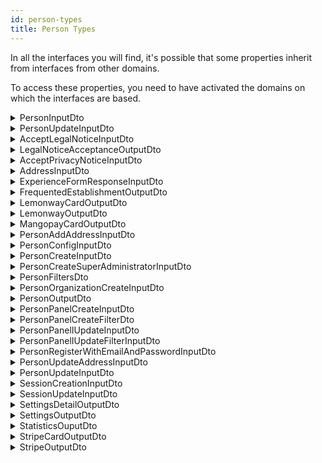 ```yaml
---
id: person-types
title: Person Types
---
```


In all the interfaces you will find, it's possible that some properties inherit from interfaces from other domains.

To access these properties, you need to have activated the domains on which the interfaces are based.

<details>
 <summary>PersonInputDto</summary>

| Fields                       |                                   Type                                    | Description                                 |
| :--------------------------- | :-----------------------------------------------------------------------: | :------------------------------------------ |
| **id**                       |                                 `string`                                  | The id of the person                        |
| **uri**                      |                                 `string`                                  | The uri of the person                       |
| **consumerId**               |                                 `string`                                  | The consumerId of the person                |
| **firstName**                |                                 `string`                                  | The firstName of the person                 |
| **lastName**                 |                                 `string`                                  | The lastName of the person                  |
| **address**                  |                    [AddressInputDto](#addressinputdto)                    | The address of the person                   |
| **myAddresses**              |                  [AddressInputDto](#addressinputdto)`[]`                  | The registered addresses of the person      |
| **subscriptionLocation**     |                  [GeoCoordinatesDto](#geocoordinatesdto)                  | The subscription location of the person     |
| **phoneNumber**              |                                 `string`                                  | The phone number of the person              |
| **mobilePhoneNumber**        |                                 `string`                                  | The mobile phone number of the person       |
| **faxNumber**                |                                 `string`                                  | The fax number of the person                |
| **nationality**              |                                 `string`                                  | The nationality of the person               |
| **affiliation**              |   [PersonOrganizationCreateInputDto](#personorganizationcreateinputdto)   | The affiliation of the person               |
| **birthDate**                |                                `DateTime`                                 | The birth date of the person                |
| **email**                    |                                 `string`                                  | The email of the person                     |
| **gender**                   |                             [Gender](#gender)                             | The gender of the person                    |
| **latitude**                 |                                  `float`                                  | The latitude of the person                  |
| **longitude**                |                                  `float`                                  | The longitude of the person                 |
| **jobTitle**                 |                                 `string`                                  | The job title of the person                 |
| **enabled**                  |                                 `boolean`                                 | The status of the person ( true of false)   |
| **legalNotice**              |          [AcceptLegalNoticeInputDto](#acceptlegalnoticeinputdto)          | The legal notice status of the person       |
| **privacyNotive**            |        [AcceptPrivacyNoticeInputDto](#acceptprivacynoticeinputdto)        | The privacy notice status of the person     |
| **createdAt**                |                                 `string`                                  | The creation date of the person             |
| **updatedAt**                |                                 `string`                                  | The update of the person                    |
| **picture**                  |                     [ImageObjectDto](#imageobjectdto)                     | The picture of the person                   |
| **settings**                 |                  [SettingsOutputDto](#settingsoutputdto)                  | The settings of the person                  |
| **organizationFavorites**    |                                `string[]`                                 | The favorites organizations of the person   |
| **mangopayUserId**           |                                 `string`                                  | The MangoPay id of the person               |
| **mangopayWalletId**         |                                 `string`                                  | The MangoPay wallet id of the person        |
| **mangopayCards**            |            [MangopayCardOutputDto](#mangopaycardoutputdto)`[]`            | The MangoPay cards of the person            |
| **stripe**                   |                    [StripeOutputDto](#stripeoutputdto)                    | The stripe account of the person            |
| **lemonway**                 |                  [LemonwayOutputDto](#lemonwayoutputdto)                  | The lemonway account of the person          |
| **type**                     |                         [PersonType](#persontype)                         | The type of the person                      |
| **frequentedEstablishments** | [FrequentedEstablishmentOutputDto](#frequentedestablishmentoutputdto)`[]` | The frequented establishments by the person |
| **metadatas**                |                                 `string`                                  | The metadatas of the person                 |
| **statistics**               |                 [StatisticOutputDto](#statisticoutputdto)                 | The statistics of the person                |

</details>

<details>
 <summary>PersonUpdateInputDto</summary>

| Fields                |                                 Type                                  | Description                           |
| :-------------------- | :-------------------------------------------------------------------: | :------------------------------------ |
| **firstName**         |                               `string`                                | The first name of the person          |
| **lastName**          |                               `string`                                | The last name of the person           |
| **address**           |                  [AddressInputDto](#addressinputdto)                  | The address of the person             |
| **type**              |                       [PersonType](#persontype)                       | The type of the person                |
| **phoneNumber**       |                               `string`                                | The phone number of the person        |
| **mobilePhoneNumber** |                               `string`                                | The mobile phone number of the person |
| **faxNumber**         |                               `string`                                | The fax phone number of the person    |
| **nationality**       |                               `string`                                | The nationality of the person         |
| **affiliation**       | [PersonOrganizationCreateInputDto](#personorganizationcreateinputdto) | The mobile phone number of the person |
| **latitude**          |                                `float`                                | The latitude of the person            |
| **longitude**         |                                `float`                                | The latitude of the person            |
| **birthDate**         |                               `string`                                | The birth date of the person          |
| **email**             |                               `string`                                | The email of the person               |
| **gender**            |                               `Gender`                                | The gender of the person              |
| **jobTitle**          |                               `string`                                | The job title of the person           |
| **metadatas**         |                               `string`                                | The metadatas of the person           |
| **userProfileUri**    |                               `string`                                | The user profile uri of the person    |

</details>

<details>
 <summary>AcceptLegalNoticeInputDto</summary>

| Fields      |   Type   | Description                               |
| :---------- | :------: | :---------------------------------------- |
| **version** | `string` | The version of the legal notice to accept |

</details>

<details>
 <summary>LegalNoticeAcceptanceOutputDto</summary>

| Fields               |   Type   | Description                              |
| :------------------- | :------: | :--------------------------------------- |
| **version**          | `string` | The version of the accepted legal notice |
| **dateOfAcceptance** | `string` | The date of acceptance legal notice      |

</details>

<details>
 <summary>AcceptPrivacyNoticeInputDto</summary>

| Fields      |   Type   | Description                                 |
| :---------- | :------: | :------------------------------------------ |
| **version** | `string` | The version of the privacy notice to accept |

</details>

<details>
 <summary>AddressInputDto</summary>

| Fields                         |   Type   | Description                             |
| :----------------------------- | :------: | :-------------------------------------- |
| **id**                         | `string` | The id of the address                   |
| **country**                    | `string` | The country of the address              |
| **locality**                   | `string` | The locality of the address             |
| **region**                     | `string` | The region of the address               |
| **postalCode**                 | `string` | The postal code of the address          |
| **streetAddress**              | `string` | The street of the address               |
| **uri**                        | `string` | The uri of the address                  |
| **createdAt**                  | `string` | The creation date of the address        |
| **department**                 | `string` | The department of the address           |
| **complementaryStreetAddress** | `string` | The complementary street of the address |
| **name**                       | `string` | The name of the address                 |
| **originId**                   | `string` | The origin id of the address            |
| **latitude**                   | `float`  | The latitude of the address             |
| **longitude**                  | `float`  | The id of the address                   |

</details>

<details>
 <summary>ExperienceFormResponseInputDto</summary>

| Fields             |               Type                | Description                                              |
| :----------------- | :-------------------------------: | :------------------------------------------------------- |
| **startDate**      |             `string`              | The start date of the experience form response           |
| **endDate**        |             `string`              | The end date of the experience form response             |
| **travelingGroup** | [TravelingGroup](#travelinggroup) | The traveling group type of the experience form response |
| **activities**     |            `string[]`             | The activities linked on the experience form response    |

</details>

<details>
 <summary>FrequentedEstablishmentOutputDto</summary>

| Fields               |   Type   | Description                                           |
| :------------------- | :------: | :---------------------------------------------------- |
| **organizationId**   | `string` | The organization id of the frequented establishment   |
| **organizationName** | `string` | The organization name of the frequented establishment |
| **firstVisit**       | `string` | The first visit date of the frequented establishment  |
| **lastVisit**        | `string` | The last visit date of the frequented establishment   |
| **isCustomer**       | `string` | The customer status of the frequented establishment   |

</details>

<details>
 <summary>LemonwayCardOutputDto</summary>

| Fields                  |   Type    | Description                                   |
| :---------------------- | :-------: | :-------------------------------------------- |
| **id**                  | `string`  | The id of the Lemonway card                   |
| **transactionId**       | `string`  | The transaction id of the Lemonway card       |
| **is3DS**               | `boolean` | The 3DS status of the Lemonway card           |
| **country**             | `string`  | The registered country of the Lemonway card   |
| **authorizationNumber** | `string`  | The authorization number of the Lemonway card |
| **maskedNumber**        | `string`  | The masked number of the Lemonway card        |
| **type**                | `string`  | The type of the Lemonway card                 |
| **default**             | `boolean` | The default status of the Lemonway card       |

</details>

<details>
 <summary>LemonwayOutputDto</summary>

| Fields         |                        Type                         | Description                                  |
| :------------- | :-------------------------------------------------: | :------------------------------------------- |
| **customerId** |                      `string`                       | The customer id of the Lemonway account      |
| **cards**      | [LemonwayCardOutputDto](#lemonwaycardoutputdto)`[]` | The associated cards of the Lemonway account |

</details>

<details>
 <summary>MangopayCardOutputDto</summary>

| Fields             |   Type    | Description                                 |
| :----------------- | :-------: | :------------------------------------------ |
| **ExpirationDate** | `string`  | The expiration date of the Mangopay card    |
| **Alias**          | `string`  | The Alias of the Mangopay card              |
| **CardType**       | `string`  | The type of the Mangopay card               |
| **CardProvider**   | `string`  | The provider of the Mangopay card           |
| **Country**        | `string`  | The registered country of the Mangopay card |
| **Product**        | `string`  | The product of the Mangopay card            |
| **BankCode**       | `string`  | The bank code of the Mangopay card          |
| **Active**         | `boolean` | The active status of the Mangopay card      |
| **Currency**       | `string`  | The currency of the Mangopay card           |
| **Validity**       | `string`  | The validity of the Mangopay card           |
| **Id**             | `string`  | The id of the Mangopay card                 |
| **Tag**            | `string`  | The tag of the Mangopay card                |
| **CreationDate**   | `string`  | The creation date of the Mangopay card      |
| **FingerPrint**    | `string`  | The finger print of the Mangopay card       |
| **default**        | `boolean` | The default status of the Mangopay card     |

</details>

<details>
 <summary>PersonAddAddressInputDto</summary>

| Fields                         |            Type             | Description                                    |
| :----------------------------- | :-------------------------: | :--------------------------------------------- |
| **id**                         |          `string`           | The id of the address to add                   |
| **uri**                        |          `string`           | The uri of the address to add                  |
| **country**                    |          `string`           | The country of the address to add              |
| **locality**                   |          `string`           | The locality of the address to add             |
| **region**                     |          `string`           | The region of the address to add               |
| **department**                 |          `string`           | The department of the address to add           |
| **types**                      |         `string[]`          | The types of the address to add                |
| **postalCode**                 |          `string`           | The postal code of the address to add          |
| **streetAddress**              |          `string`           | The street of the address to add               |
| **complementaryStreetAddress** |          `string`           | The complementary street of the address to add |
| **name**                       |          `string`           | The name of the address to add                 |
| **originId**                   |          `string`           | The origin id of the address to add            |
| **latitude**                   |           `float`           | The latitude of the address to add             |
| **longitude**                  |           `float`           | The longitude of the address to add            |
| **consumerId**                 |          `string`           | The consumer id of the address to add          |
| **createdAt**                  |          `string`           | The creation date of the address to add        |
| **updatedAt**                  |          `string`           | The update date of the address to add          |
| **type**                       | [AccountType](#accounttype) | The type of the address to add                 |
| **isDefault**                  |          `boolean`          | The default status of the address to add       |

</details>

<details>
 <summary>PersonConfigInputDto</summary>

| Fields      |    Type    | Description               |
| :---------- | :--------: | :------------------------ |
| **configs** | `string[]` | The configs of the person |

</details>

<details>
 <summary>PersonCreateInputDto</summary>

| Fields                |                                 Type                                  | Description                                     |
| :-------------------- | :-------------------------------------------------------------------: | :---------------------------------------------- |
| **id**                |                               `string`                                | The id of the person to create                  |
| **firstName**         |                               `string`                                | The first name of the person to create          |
| **lastName**          |                               `string`                                | The id of the person to create                  |
| **address**           |                  [AddressInputDto](#addressinputdto)                  | The address of the person to create             |
| **phoneNumber**       |                               `string`                                | The phone number of the person to create        |
| **mobilePhoneNumber** |                               `string`                                | The mobile phone number of the person to create |
| **faxNumber**         |                               `string`                                | The fax number of the person to create          |
| **nationality**       |                               `string`                                | The nationality of the person to create         |
| **affiliation**       | [PersonOrganizationCreateInputDto](#personorganizationcreateinputdto) | The affiliation of the person to create         |
| **birthDate**         |                               `string`                                | The birth date of the person to create          |
| **email**             |                               `string`                                | The email of the person to create               |
| **gender**            |                               `Gender`                                | The gender of the person to create              |
| **jobTitle**          |                               `string`                                | The job title of the person to create           |

</details>

<details>
 <summary>PersonCreateSuperAdministratorInputDto</summary>

| Fields        |   Type   | Description                                         |
| :------------ | :------: | :-------------------------------------------------- |
| **id**        | `string` | The id of the super administrator to create         |
| **firstName** | `string` | The first name of the super administrator to create |
| **lastName**  | `string` | The last name of the super administrator to create  |
| **email**     | `string` | The email of the super administrator to create      |

</details>

<details>
 <summary>PersonFiltersDto</summary>

| Fields                        |                    Type                     | Description                                        |
| :---------------------------- | :-----------------------------------------: | :------------------------------------------------- |
| **id**                        |                  `string`                   | The person id to filter                            |
| **userId**                    |                  `string`                   | The person user id to filter                       |
| **q**                         |                  `string`                   | The person query to filter                         |
| **firstName**                 |                  `string`                   | The person first name to filter                    |
| **lastName**                  |                  `string`                   | The person last name to filter                     |
| **phoneNumber**               |                  `string`                   | The person phone number to filter                  |
| **mobilePhoneNumber**         |                  `string`                   | The person mobile phone number to filter           |
| **faxNumber**                 |                  `string`                   | The person fax number to filter                    |
| **nationality**               |                  `string`                   | The person nationality to filter                   |
| **uri**                       |                  `string`                   | The person uri to filter                           |
| **legalName**                 |                  `string`                   | The person legal name to filter                    |
| **location**                  |                   `mixed`                   | The person location to filter                      |
| **subOrganizations**          |                   `mixed`                   | The person sub organizations to filter             |
| **birthDate**                 |                  `string`                   | The person birth date to filter                    |
| **email**                     |                  `string`                   | The person email to filter                         |
| **gender**                    |                  `string`                   | The person gender to filter                        |
| **jobTitle**                  |                  `string`                   | The person job title to filter                     |
| **enabled**                   |                  `boolean`                  | The person account status to filter                |
| **createdAt**                 |                  `string`                   | The person creation date to filter                 |
| **updatedAt**                 |                  `string`                   | The person update date to filter                   |
| **analytics**                 |                  `string`                   | The person analytics to filter                     |
| **noFrequentedEstablishment** |                  `string`                   | The person not frequenting establishment to filter |
| **type**                      |                `PersonType`                 | The person type to filter                          |
| **sort**                      | `Sort<`[PersonInputDto](#personinputdto)`>` | The person sorting status                          |

</details>

<details>
 <summary>PersonOrganizationCreateInputDto</summary>

| Fields               |                Type                 | Description                                                |
| :------------------- | :---------------------------------: | :--------------------------------------------------------- |
| **id**               |              `string`               | The id of the person organization to create                |
| **uri**              |              `string`               | The uri of the person organization to create               |
| **legalName**        |              `string`               | The legal name of the person organization to create        |
| **location**         | [AddressInputDto](#addressinputdto) | The address of the person organization to create           |
| **subOrganizations** |             `string[]`              | The sub organizations of the person organization to create |

</details>

<details>
 <summary>PersonOutputDto</summary>

| Fields                       |                                   Type                                    | Description                                          |
| :--------------------------- | :-----------------------------------------------------------------------: | :--------------------------------------------------- |
| **id**                       |                                 `string`                                  | The id of the outputed person                        |
| **uri**                      |                                 `string`                                  | The uri of the outputed person                       |
| **consumerId**               |                                 `string`                                  | The consumer id of the outputed person               |
| **userId**                   |                                 `string`                                  | The user id of the outputed person                   |
| **firstName**                |                                 `string`                                  | The first name of the outputed person                |
| **lastName**                 |                                 `string`                                  | The last name of the outputed person                 |
| **address**                  |                     [PlaceOutputDto](#placeoutputdto)                     | The address of the outputed person                   |
| **myAddresses**              |                   [PlaceOutputDto](#placeoutputdto)`[]`                   | The addresses of the outputed person                 |
| **subscriptionLocation**     |                   [AddressOutputDto](#addressoutputdto)                   | The subcription location of the outputed person      |
| **phoneNumber**              |                                 `string`                                  | The phone number of the outputed person              |
| **mobilePhoneNumber**        |                                 `string`                                  | The mobile phone number of the outputed person       |
| **faxNumber**                |                                 `string`                                  | The fax number of the outputed person                |
| **nationality**              |                                 `string`                                  | The nationality of the outputed person               |
| **birthDate**                |                                 `string`                                  | The birth date of the outputed person                |
| **email**                    |                                 `string`                                  | The email of the outputed person                     |
| **gender**                   |                             [Gender](#gender)                             | The gender of the outputed person                    |
| **latitude**                 |                                  `float`                                  | The latitude of the outputed person                  |
| **longitude**                |                                  `float`                                  | The longitude of the outputed person                 |
| **jobTitle**                 |                                 `string`                                  | The job title of the outputed person                 |
| **enabled**                  |                                 `boolean`                                 | The status of the outputed person                    |
| **legalNotice**              |     [LegalNoticeAcceptanceOutputDto](#legalnoticeacceptanceoutputdto)     | The legal notice of the outputed person              |
| **privacyNotice**            |     [LegalNoticeAcceptanceOutputDto](#legalnoticeacceptanceoutputdto)     | The privacy notice of the outputed person            |
| **createdAt**                |                                 `string`                                  | The creation date of the outputed person             |
| **updatedAt**                |                                 `string`                                  | The update date of the outputed person               |
| **settings**                 |                  [SettingsOutputDto](#settingsoutputdto)                  | The settings of the outputed person                  |
| **organizationFavorites**    |                                `string[]`                                 | The favorites organizations of the outputed person   |
| **mangopayUserId**           |                                 `string`                                  | The MangoPay id of the outputed person               |
| **mangopayWalletId**         |                                 `string`                                  | The MangoPay wallet id of the outputed person        |
| **mangopayCards**            |            [MangopayCardOutputDto](#mangopaycardoutputdto)`[]`            | The MangoPay cards of the outputed person            |
| **stripe**                   |                    [StripeOutputDto](#stripeoutputdto)                    | The stripe account of the outputed person            |
| **lemonway**                 |                  [LemonwayOutputDto](#lemonwayoutputdto)                  | The lemonway account of the outputed person          |
| **type**                     |                         [PersonType](#persontype)                         | The type of the outputed person                      |
| **frequentedEstablishments** | [FrequentedEstablishmentOutputDto](#frequentedestablishmentoutputdto)`[]` | The frequented establishments of the outputed person |
| **metadatas**                |                                 `string`                                  | The metadatas of the outputed person                 |
| **statistics**               |                 [StatisticOutputDto](#statisticoutputdto)                 | The statistics of the outputed person                |

</details>

<details>
 <summary>PersonPanelCreateInputDto</summary>

| Fields      |                           Type                            | Description                               |
| :---------- | :-------------------------------------------------------: | :---------------------------------------- |
| **id**      |                         `string`                          | The id of the person panel to create      |
| **name**    |                         `string`                          | The name of the person panel to create    |
| **filters** | [PersonPanelCreateFilterDto](#personpanelcreatefilterdto) | The filters of the person panel to create |

</details>

<details>
 <summary>PersonPanelCreateFilterDto</summary>

| Fields    |   Type   | Description                          |
| :-------- | :------: | :----------------------------------- |
| **name**  | `string` | The name of the person panel filter  |
| **value** | `string` | The value of the person panel filter |

</details>

<details>
 <summary>PersonPanelIUpdateInputDto</summary>

| Fields      |                                   Type                                    | Description                               |
| :---------- | :-----------------------------------------------------------------------: | :---------------------------------------- |
| **name**    |                                 `string`                                  | The name of the person panel to update    |
| **filters** | [PersonPanelIUpdateFilterInputDto](#personpaneliupdatefilterinputdto)`[]` | The filters of the person panel to update |

</details>

<details>
 <summary>PersonPanelIUpdateFilterInputDto</summary>

| Fields    |   Type   | Description                                  |
| :-------- | :------: | :------------------------------------------- |
| **name**  | `string` | The name of the person panel filter updated  |
| **value** | `string` | The value of the person panel filter updated |

</details>

<details>
 <summary>PersonRegisterWithEmailAndPasswordInputDto</summary>

| Fields              |                Type                 | Description                                                                 |
| :------------------ | :---------------------------------: | :-------------------------------------------------------------------------- |
| **id**              |              `string`               | The id of the person to register with email and password                    |
| **firstName**       |              `string`               | The first name of the person to register with email and password            |
| **lastName**        |              `string`               | The last name of the person to register with email and password             |
| **address**         | [AddressInputDto](#addressinputdto) | The address of the person to register with email and password               |
| **phoneNumber**     |              `string`               | The phone number of the person to register with email and password          |
| **birthDate**       |              `string`               | The birth date of the person to register with email and password            |
| **email**           |              `string`               | The email of the person to register with email and password                 |
| **password**        |              `string`               | The password of the person to register with email and password              |
| **confirmPassword** |              `string`               | The password confirmation of the person to register with email and password |

</details>

<details>
 <summary>PersonUpdateAddressInputDto</summary>

| Fields                         |            Type             | Description                                                      |
| :----------------------------- | :-------------------------: | :--------------------------------------------------------------- |
| **id**                         |          `string`           | The id of the person address to update                           |
| **uri**                        |          `string`           | The uri of the person address to update                          |
| **country**                    |          `string`           | The country of the person address to update                      |
| **locality**                   |          `string`           | The locality of the person address to update                     |
| **region**                     |          `string`           | The region of the person address to update                       |
| **department**                 |          `string`           | The department of the person address to update                   |
| **types**                      |         `string[]`          | The types of the person address to update                        |
| **postalCode**                 |          `string`           | The postal code of the person address to update                  |
| **streetAddress**              |          `string`           | The street address of the person address to update               |
| **complementaryStreetAddress** |          `string`           | The complementary street address of the person address to update |
| **name**                       |          `string`           | The address name of the person address to update                 |
| **originId**                   |          `string`           | The origin id of the person address to update                    |
| **latitude**                   |           `float`           | The latitude of the person address to update                     |
| **longitude**                  |           `float`           | The longitude of the person address to update                    |
| **consumerId**                 |          `string`           | The consumer id of the person address to update                  |
| **createdAt**                  |          `string`           | The creation date of the person address to update                |
| **updatedAt**                  |          `string`           | The update date of the person address to update                  |
| **type**                       | [AccountType](#accounttype) | The account type of the person address to update                 |
| **isDefault**                  |          `boolean`          | The default status of the person address to update               |
| **googleToken**                |          `string`           | The google token of the person address to update                 |

</details>

<details>
 <summary>PersonUpdateInputDto</summary>

| Fields                |                                 Type                                  | Description                                     |
| :-------------------- | :-------------------------------------------------------------------: | :---------------------------------------------- |
| **fistName**          |                               `string`                                | The first name of the person to update          |
| **lastName**          |                               `string`                                | The last name of the person to update           |
| **address**           |                  [AddressInputDto](#addressinputdto)                  | The address of the person to update             |
| **type**              |                             `PersonType`                              | The type of the person to update                |
| **phoneNumber**       |                               `string`                                | The phone number of the person to update        |
| **mobilePhoneNumber** |                               `string`                                | The mobile phoen number of the person to update |
| **faxNumber**         |                               `string`                                | The fax number of the person to update          |
| **nationality**       |                               `string`                                | The nationality of the person to update         |
| **affiliation**       | [PersonOrganizationCreateInputDto](#personorganizationcreateinputdto) | The affiliation of the person to update         |
| **latitude**          |                                `float`                                | The latitude of the person to update            |
| **longitude**         |                                `float`                                | The longitude of the person to update           |
| **birthDate**         |                               `string`                                | The birth date of the person to update          |
| **email**             |                               `string`                                | The email of the person to update               |
| **gender**            |                           [Gender](#gender)                           | The gender of the person to update              |
| **jobTitle**          |                               `string`                                | The job title of the person to update           |
| **metadatas**         |                               `string`                                | The metadatas of the person to update           |
| **userProfileUri**    |                               `string`                                | The user profile uri of the person to update    |

</details>

<details>
 <summary>SessionCreationInputDto</summary>

| Fields                     |    Type    | Description                                            |
| :------------------------- | :--------: | :----------------------------------------------------- |
| **ipAddress**              |  `string`  | The ip address of the session to create                |
| **favoritesSites**         | `string[]` | The favorites sites of the session to create           |
| **exprienceFormResponses** |  `string`  | The experience form responses of the session to create |
| **mapFilters**             | `string[]` | The map filters of the session to create               |
| **disabilityConditions**   | `string[]` | The disability conditions of the session to create     |
| **favoriteTransportModes** | `string[]` | The favorite transport modes of the session to create  |
| **alertsDiscarded**        | `string[]` | The alerts discarded of the session to create          |
| **location**               | `string[]` | The location of the session to create                  |

</details>

<details>
 <summary>SessionUpdateInputDto</summary>

| Fields                     |    Type    | Description                                            |
| :------------------------- | :--------: | :----------------------------------------------------- |
| **favoritesSites**         | `string[]` | The favorites sites of the session to update           |
| **ipAddress**              |  `string`  | The ip address of the session to update                |
| **exprienceFormResponses** |  `string`  | The experience form responses of the session to update |
| **mapFilters**             | `string[]` | The map filters of the session to update               |
| **disabilityConditions**   | `string[]` | The disability conditions of the session to update     |
| **favoriteTransportModes** | `string[]` | The favorite transport modes of the session to update  |
| **alertsDiscarded**        | `string[]` | The alerts discarded of the session to update          |
| **location**               | `string[]` | The location of the session to update                  |
| **keywords**               | `string[]` | The keywords of the session to update                  |

</details>

<details>
 <summary>SettingsDetailOutputDto</summary>

| Fields          |   Type    | Description                                          |
| :-------------- | :-------: | :--------------------------------------------------- |
| **emailEnable** | `boolean` | The email notification status of the settings detail |
| **smsEnable**   | `boolean` | The sms notification status of the settings detail   |
| **pushEnable**  | `boolean` | The push notification status of the settings detail  |

</details>

<details>
 <summary>SettingsOutputDto</summary>

| Fields            |                        Type                         | Description                                |
| :---------------- | :-------------------------------------------------: | :----------------------------------------- |
| **notifications** | [SettingsDetailOutputDto](#settingsdetailoutputdto) | The notifications status from the settings |

</details>

<details>
 <summary>StatisticsOuputDto</summary>

| Fields                       |                                   Type                                    | Description                                          |
| :--------------------------- | :-----------------------------------------------------------------------: | :--------------------------------------------------- |
| **lastVisit**                |                                 `string`                                  | The last visit of the user statistics                |
| **firstVisit**               |                                 `string`                                  | The first visit of the user statistics               |
| **totalVisit**               |                                  `float`                                  | The total visit of the user statistics               |
| **amountLastOrder**          |                                  `float`                                  | The last order amount of the user statistics         |
| **amountTotalOrder**         |                                  `float`                                  | The total order amount of the user statistics        |
| **frequentedEstablishments** | [FrequentedEstablishmentOutputDto](#frequentedestablishmentoutputdto)`[]` | The frequented establishments of the user statistics |
| **loyalCustomer**            |                                 `boolean`                                 | The loyal customer status of the user statistics     |

</details>

<details>
 <summary>StripeCardOutputDto</summary>

| Fields                  |   Type    | Description                                |
| :---------------------- | :-------: | :----------------------------------------- |
| **id**                  | `string`  | The id of the stripe card                  |
| **object**              | `string`  | The object of the stripe card              |
| **address_city**        | `string`  | The address city of the stripe card        |
| **address_country**     | `string`  | The address country of the stripe card     |
| **address_line1**       | `string`  | The address line1 of the stripe card       |
| **address_line2**       | `string`  | The address line2 of the stripe card       |
| **address_state**       | `string`  | The address state of the stripe card       |
| **address_zip**         | `string`  | The address zip of the stripe card         |
| **address_zip_check**   | `string`  | The address zip check of the stripe card   |
| **brand**               | `string`  | The brand of the stripe card               |
| **country**             | `string`  | The country of the stripe card             |
| **customer**            | `string`  | The customer of the stripe card            |
| **cvc_check**           | `string`  | The cvc check of the stripe card           |
| **dynamic_last4**       | `string`  | The dynamic last4 of the stripe card       |
| **exp_month**           | `string`  | The exp month of the stripe card           |
| **exp_year**            | `string`  | The exp year of the stripe card            |
| **fingerprint**         | `string`  | The fingerprint of the stripe card         |
| **funding**             | `string`  | The funding of the stripe card             |
| **last4**               | `string`  | The last4 of the stripe card               |
| **metadata**            |  `array`  | The metadata of the stripe card            |
| **name**                | `string`  | The name of the stripe card                |
| **tokenization_method** | `string`  | The tokenization method of the stripe card |
| **default**             | `boolean` | The default status of the stripe card      |

</details>

<details>
 <summary>StripeOutputDto</summary>

| Fields         |                      Type                       | Description                     |
| :------------- | :---------------------------------------------: | :------------------------------ |
| **customerId** |                    `string`                     | The id of the stripe account    |
| **cards**      | [StripeCardOutputDto](#stripecardoutputdto)`[]` | The cards of the stripe account |

</details>
